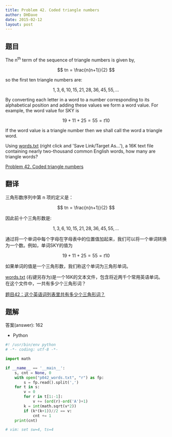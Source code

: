 ```yaml
---
title: Problem 42. Coded triangle numbers
author: DHDave
date: 2015-02-12
layout: post
---
```


## 题目

The n<sup>th</sup> term of the sequence of triangle numbers is given by, 

$$ tn = \frac{n(n+1)}{2} $$

so the first ten triangle numbers are:

$$ 1, 3, 6, 10, 15, 21, 28, 36, 45, 55, \dots $$
<!--more-->
By converting each letter in a word to a number corresponding to its alphabetical position and adding these values we form a word value. For example, the word value for SKY is 

$$ 19 + 11 + 25 = 55 = t10 $$

If the word value is a triangle number then we shall call the word a triangle word.

Using [words.txt](../resource/p042_words.txt) (right click and 'Save Link/Target As...'), a 16K text file containing nearly two-thousand common English words, how many are triangle words?

[Problem 42. Coded triangle numbers](https://projecteuler.net/problem=42 "Problem 42")

## 翻译

三角形数序列中第 n 项的定义是：

$$ tn = \frac{n(n+1)}{2} $$ 

因此前十个三角形数是:

$$ 1, 3, 6, 10, 15, 21, 28, 36, 45, 55, \dots $$

通过将一个单词中每个字母在字母表中的位置值加起来，我们可以将一个单词转换为一个数。例如，单词SKY的值为

$$ 19 + 11 + 25 = 55 = t10 $$

如果单词的值是一个三角形数，我们称这个单词为三角形单词。

[words.txt](../resource/p042_words.txt) (右键另存为)是一个16K的文本文件，包含将近两千个常用英语单词。在这个文件中，一共有多少个三角形词？

[题目42：这个英语词列表里共有多少个三角形词？](http://pe.spiritzhang.com/index.php/2011-05-11-09-44-54/43-42 "题目42")

## 题解

答案(answer): 162

+ Python

```python
#! /usr/bin/env python
# -*- coding: utf-8 -*-

import math

if __name__ == '__main__':
    s, cnt = None, 0
    with open("p042_words.txt", "r") as fp:
        s = fp.read().split(',')
    for t in s:
        v = 0
        for r in t[1:-1]:
            v += (ord(r)-ord('A')+1)
        k = int(math.sqrt(v*2))
        if (k*(k+1))//2 == v:
            cnt += 1
    print(cnt)

# vim: set sw=4, ts=4
```
